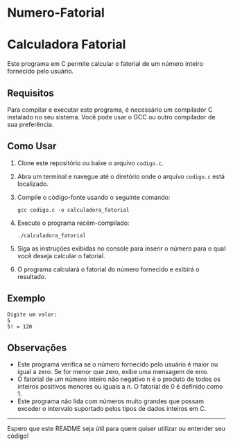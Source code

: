 # Numero-Fatorial

# Calculadora Fatorial

Este programa em C permite calcular o fatorial de um número inteiro fornecido pelo usuário.

## Requisitos

Para compilar e executar este programa, é necessário um compilador C instalado no seu sistema. Você pode usar o GCC ou outro compilador de sua preferência.

## Como Usar

1. Clone este repositório ou baixe o arquivo `codigo.c`.
2. Abra um terminal e navegue até o diretório onde o arquivo `codigo.c` está localizado.
3. Compile o código-fonte usando o seguinte comando:

    ```
    gcc codigo.c -o calculadora_fatorial
    ```

4. Execute o programa recém-compilado:

    ```
    ./calculadora_fatorial
    ```

5. Siga as instruções exibidas no console para inserir o número para o qual você deseja calcular o fatorial.
6. O programa calculará o fatorial do número fornecido e exibirá o resultado.

## Exemplo

```
Digite um valor:
5
5! = 120
```

## Observações

- Este programa verifica se o número fornecido pelo usuário é maior ou igual a zero. Se for menor que zero, exibe uma mensagem de erro.
- O fatorial de um número inteiro não negativo n é o produto de todos os inteiros positivos menores ou iguais a n. O fatorial de 0 é definido como 1.
- Este programa não lida com números muito grandes que possam exceder o intervalo suportado pelos tipos de dados inteiros em C.

---

Espero que este README seja útil para quem quiser utilizar ou entender seu código!
